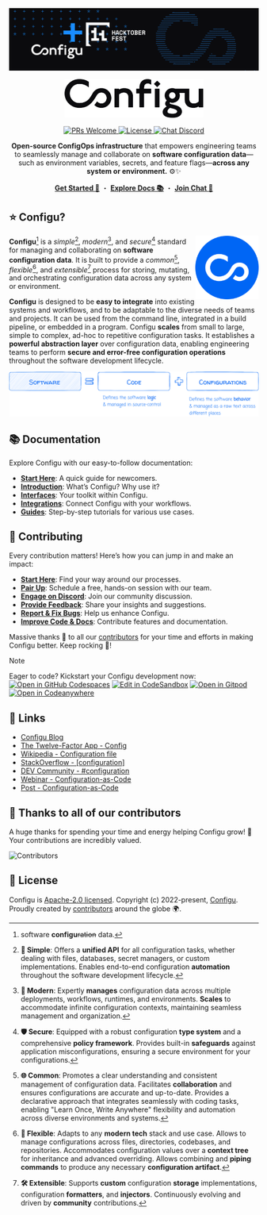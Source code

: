 <img src="https://raw.githubusercontent.com/configu/configu/refs/heads/main/docs/images/banner/hacktoberfest-24-banner.svg" alt="Hacktoberfest 24 Banner" />
<br/>
<p align="center">
  <a target="_blank" href="https://configu.com">
    <picture>
      <source media="(prefers-color-scheme: dark)" srcset="https://raw.githubusercontent.com/configu/configu/main/docs/images/logo/white.svg">
      <img alt="Configu Logo" src="https://raw.githubusercontent.com/configu/configu/main/docs/images/logo/black.svg" width="280"/>
    </picture>
  </a>
</p>
<p align="center">
  <a href="https://makeapullrequest.com" target="_blank">
    <img src="https://img.shields.io/badge/PRs-welcome-brightgreen.svg" alt="PRs Welcome" />
  </a>
  <a href="https://github.com/configu/configu/blob/main/LICENSE" target="_blank">
    <img src="https://img.shields.io/badge/License-Apache_2.0-blue.svg" alt="License" />
  </a>
  <a href="https://discord.com/invite/cjSBxnB9z8" target="_blank">
    <img src="https://img.shields.io/discord/919659746003410944?logo=discord&logoColor=white&label=Chat&color=7289da" alt="Chat Discord" />
  </a>
</p>
<p align="center">
  <!-- docs/introduction/overview/description -->
  <strong>Open-source ConfigOps infrastructure</strong> that empowers engineering teams to seamlessly manage and collaborate on <strong>software configuration data</strong>—such as environment variables, secrets, and feature flags—<strong>across any system or environment.</strong> ⚙️✨
</p>
<p align="center">
  <a target="_blank" href="https://docs.configu.com/guides/hello-world"><strong>Get Started 👋</strong></a> ・ <a target="_blank" href="https://docs.configu.com/"><strong>Explore Docs 📚</strong></a> ・ <a target="_blank" href="https://discord.com/invite/cjSBxnB9z8"><strong>Join Chat 💬</strong></a>
</p>

## ⭐️ Configu?

<!-- docs/introduction/overview#Configu -->

<a href="https://configu.com" target="_blank">
  <img align="right" src="https://raw.githubusercontent.com/configu/configu/main/docs/images/icon/icon.svg" width="128" alt="Configu Icon">
</a>

**Configu**[^origin] is a _simple_[^simple], _modern_[^modern], and _secure_[^secure] standard for managing and collaborating on **software configuration data**. It is built to provide a _common_[^common], _flexible_[^flexible], and _extensible_[^extensible] process for storing, mutating, and orchestrating configuration data across any system or environment.

**Configu** is designed to be **easy to integrate** into existing systems and workflows, and to be adaptable to the diverse needs of teams and projects. It can be used from the command line, integrated in a build pipeline, or embedded in a program. Configu **scales** from small to large, simple to complex, ad-hoc to repetitive configuration tasks. It establishes a **powerful abstraction layer** over configuration data, enabling engineering teams to perform **secure and error-free configuration operations** throughout the software development lifecycle.

[^origin]: software **configu**~~ration~~ data.

[^simple]: **🎯 Simple**: Offers a **unified API** for all configuration tasks, whether dealing with files, databases, secret managers, or custom implementations. Enables end-to-end configuration **automation** throughout the software development lifecycle.

[^modern]: **🚀 Modern**: Expertly **manages** configuration data across multiple deployments, workflows, runtimes, and environments. **Scales** to accommodate infinite configuration contexts, maintaining seamless management and organization.

[^secure]: **🛡️ Secure**: Equipped with a robust configuration **type system** and a comprehensive **policy framework**. Provides built-in **safeguards** against application misconfigurations, ensuring a secure environment for your configurations.

[^common]: **🌐 Common**: Promotes a clear understanding and consistent management of configuration data. Facilitates **collaboration** and ensures configurations are accurate and up-to-date. Provides a declarative approach that integrates seamlessly with coding tasks, enabling "Learn Once, Write Anywhere" flexibility and automation across diverse environments and systems.

[^flexible]: **🧩 Flexible**: Adapts to any **modern tech** stack and use case. Allows to manage configurations across files, directories, codebases, and repositories. Accommodates configuration values over a **context tree** for inheritance and advanced overriding. Allows combining and **piping commands** to produce any necessary **configuration artifact**.

[^extensible]: **🛠 Extensible**: Supports **custom** configuration **storage** implementations, configuration **formatters**, and **injectors**. Continuously evolving and driven by **community** contributions.

<a href="https://configu.com" target="_blank">
  <img src="https://raw.githubusercontent.com/configu/configu/main/docs/images/banner/software-code-configurations-1.svg" alt="Configu Icon">
</a>

## 📚 Documentation

Explore Configu with our easy-to-follow documentation:

- **[Start Here](https://docs.configu.com/guides/hello-world)**: A quick guide for newcomers.
- **[Introduction](https://docs.configu.com/introduction)**: What’s Configu? Why use it?
- **[Interfaces](https://docs.configu.com/interfaces)**: Your toolkit within Configu.
- **[Integrations](https://docs.configu.com/integrations)**: Connect Configu with your workflows.
- **[Guides](https://docs.configu.com/guides)**: Step-by-step tutorials for various use cases.

## 💙 Contributing

Every contribution matters! Here’s how you can jump in and make an impact:

- **[Start Here](https://github.com/configu/configu/blob/main/CONTRIBUTING.md)**: Find your way around our processes.
- **[Pair Up](mailto:support@configu.com?subject=Pairing%20session&body=I'd%20like%20to%20do%20a%20pairing%20session%20...)**: Schedule a free, hands-on session with our team.
- **[Engage on Discord](https://discord.com/invite/cjSBxnB9z8)**: Join our community discussion.
- **[Provide Feedback](https://github.com/configu/configu/issues/265)**: Share your insights and suggestions.
- **[Report & Fix Bugs](https://github.com/configu/configu/issues)**: Help us enhance Configu.
- **[Improve Code & Docs](https://github.com/configu/configu/pulls)**: Contribute features and documentation.

Massive thanks 🙏 to all our [contributors](https://github.com/configu/configu/graphs/contributors) for your time and efforts in making Configu better. Keep rocking 💪!

> [!NOTE]
> Eager to code? Kickstart your Configu development now:<br/> [![Open in GitHub Codespaces](https://github.com/codespaces/badge.svg)](https://codespaces.new/configu/configu) [![Edit in CodeSandbox](https://assets.codesandbox.io/github/button-edit-lime.svg)](https://codesandbox.io/p/github/configu/configu/main) [![Open in Gitpod](https://gitpod.io/button/open-in-gitpod.svg)](https://gitpod.io/#https://github.com/configu/configu) [![Open in Codeanywhere](https://codeanywhere.com/img/open-in-codeanywhere-btn.svg)](https://app.codeanywhere.com/#https://github.com/configu/configu)

<!-- ## 🗺️ Roadmap

For details on our planned features and future direction please refer to our [roadmap](link-to-public-gh-project). -->

<!-- ## 🏠 Structure

This repository is a monorepo that contains the Configu user interface packages.

<table>
  <thead>
    <tr>
      <th>Interface</th>
      <th>Version</th>
      <th>Setup</th>
      <th>Code</th>
      <th>Build</th>
    </tr>
  </thead>
  <tbody> -->

## 🔗 Links

- [Configu Blog](https://configu.com/blog)
- [The Twelve-Factor App - Config](https://12factor.net/config)
- [Wikipedia - Configuration file](https://en.wikipedia.org/wiki/Configuration_file)
- [StackOverflow - [configuration]](https://stackoverflow.com/questions/tagged/configuration)
- [DEV Community ‍- #configuration](https://dev.to/t/configuration/top/infinity)
- [Webinar - Configuration-as-Code](https://www.youtube.com/live/Z_Vz8v6e-U4?si=bDao_gIo1xiLDeQS&t=107)
- [Post - Configuration-as-Code](https://dev.to/rannn505/configuration-as-code-automating-application-configuration-45k6)

## 🙌 Thanks to all of our contributors

A huge thanks for spending your time and energy helping Configu grow! 🌱 Your contributions are incredibly valued.

<img src="https://contributors-img.web.app/image?repo=configu/configu" alt="Contributors"/>

## 🪪 License

Configu is [Apache-2.0 licensed](https://github.com/configu/configu/blob/main/LICENSE). Copyright (c) 2022-present, [Configu](https://configu.com). Proudly created by [contributors](https://github.com/configu/configu/graphs/contributors) around the globe 🌍.
<br/>

